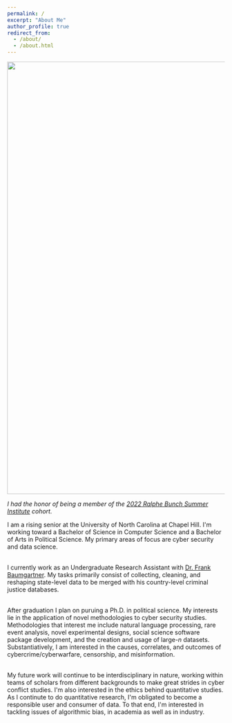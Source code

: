 ```yaml
---
permalink: /
excerpt: "About Me"
author_profile: true
redirect_from: 
  - /about/
  - /about.html
---
```


<center><img src="../images/RBSI_2022.jpg" width="1000"/></center>

*I had the honor of being a member of the [2022 Ralphe Bunch Summer Institute](https://www.apsanet.org/DIVERSITY/Ralph-Bunche-Summer-Institute/About-the-RBSI-Program) cohort.*

I am a rising senior at the University of North Carolina at Chapel Hill. I'm working toward a Bachelor of Science in Computer Science and a Bachelor of Arts in Political Science. My primary areas of focus are cyber security and data science. <br> <br>

I currently work as an Undergraduate Research Assistant with [Dr. Frank Baumgartner](https://fbaum.unc.edu/). My tasks primarily consist of collecting, cleaning, and reshaping state-level data to be merged with his country-level criminal justice databases. <br> <br>

After graduation I plan on puruing a Ph.D. in political science. My interests lie in the application of novel methodologies to cyber security studies. Methodologies that interest me include natural language processing, rare event analysis, novel experimental designs, social science software package development, and the creation and usage of large-$n$ datasets. Substantiatively, I am interested in the causes, correlates, and outcomes of cybercrime/cyberwarfare, censorship, and misinformation.<br><br> 

My future work will continue to be interdisciplinary in nature, working within teams of scholars from different backgrounds to make great strides in cyber conflict studies. I'm also interested in the ethics behind quantitative studies. As I continute to do quantitative research, I'm obligated to become a responsible user and consumer of data. To that end, I'm interested in tackling issues of algorithmic bias, in academia as well as in industry.

